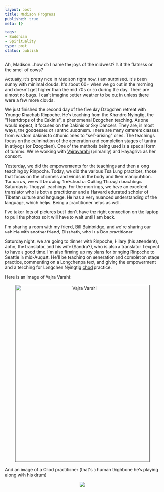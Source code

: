 ```yaml
--- 
layout: post
title: Madison Progress
published: true
meta: {}

tags: 
- Buddhism
- Spirituality
type: post
status: publish
---
```

Ah, Madison...how do I name the joys of the midwest? Is it the flatness or the smell of cows?

Actually, it's pretty nice in Madison right now. I am surprised. It's been sunny with minimal clouds. It's about 60+ when we go out in the morning and doesn't get higher than the mid 70s or so during the day. There are almost no bugs. I can't imagine better weather to be out in unless there were a few more clouds.

We just finished the second day of the five day Dzogchen retreat with Younge Khachab Rinpoche. He's teaching from the Khandro Nyingtig, the "Heartdrops of the Dakinis", a phenomenal Dzogchen teaching. As one would expect, it focuses on the Dakinis or Sky Dancers. They are, in most ways, the goddesses of Tantric Buddhism. There are many different classes from wisdom dakinis to cthonic ones to "self-arising" ones. The teachings focus on the culmination of the generation and completion stages of tantra in atiyoga (or Dzogchen). One of the methods being used is a special form of tummo. We're working with <a href="http://asianart.com/exhibitions/svision/i20.html">Vajravarahi</a> (primarily) and Hayagriva as her consort.

Yesterday, we did the empowerments for the teachings and then a long teaching by Rinpoche. Today, we did the various Tsa Lung practices, those that focus on the channels and winds in the body and their manipulation. Tomorrow, we will be doing Trekchod or Cutting Through teachings. Saturday is Thogyal teachings. For the mornings, we have an excellent translator who is both a practitioner and a Harvard educated scholar of Tibetan culture and language. He has a very nuanced understanding of the language, which helps. Being a practitioner helps as well.

I've taken lots of pictures but I don't have the right connection on the laptop to pull the photos so it will have to wait until I am back.

I'm sharing a room with my friend, Bill Bainbridge, and we're sharing our vehicle with another friend, Elisabeth, who is a Bon practitioner.

Saturday night, we are going to dinner with Rinpoche, Hilary (his attendent), John, the translator, and his wife (Sandra?), who is also a translator. I expect to have a good time. I'm also firming up my plans for bringing Rinpoche to Seattle in mid-August. He'll be teaching on generation and completion stage practice, commenting on a Longchenpa text, and giving the empowerment and a teaching for Longchen Nyingtig <a href="http://www.dharmafellowship.org/library/essays/chod.htm">chod</a> practice.
<!--more-->
Here is an image of Vajra Varahi:
<p align="center"><img width="438" vspace="3" hspace="3" height="576" border="1" alt="Vajra Varahi" src="http://www.zhangzhung.net/pics/VajraVarahiz1.jpg" /></p>

And an image of a Chod practitioner (that's a human thighbone he's playing along with his drum):
<p align="center"><img border="0" src="http://www.zhangzhung.net/pics/chodpa2.jpg" /></p>
